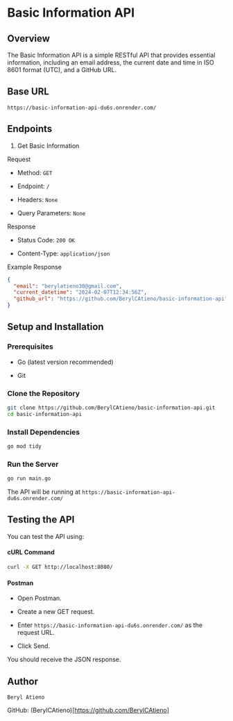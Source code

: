 # Basic Information API

## Overview

The Basic Information API is a simple RESTful API that provides essential information, including an email address, the current date and time in ISO 8601 format (UTC), and a GitHub URL.

## Base URL

```
https://basic-information-api-du6s.onrender.com/

```

## Endpoints

1. Get Basic Information

Request

- Method: `GET`

- Endpoint: `/`

- Headers: `None`

- Query Parameters: `None`

Response

- Status Code: `200 OK`

- Content-Type: `application/json`

Example Response

```json
{
  "email": "berylatieno30@gmail.com",
  "current_datetime": "2024-02-07T12:34:56Z",
  "github_url": "https://github.com/BerylCAtieno/basic-information-api"
}
```

## Setup and Installation

### Prerequisites

- Go (latest version recommended)

- Git

### Clone the Repository

```bash
git clone https://github.com/BerylCAtieno/basic-information-api.git
cd basic-information-api
```

### Install Dependencies

```bash
go mod tidy
```

### Run the Server

```bash
go run main.go
```

The API will be running at `https://basic-information-api-du6s.onrender.com/`

## Testing the API

You can test the API using:

#### cURL Command

```bash
curl -X GET http://localhost:8080/
```

#### Postman

- Open Postman.

- Create a new GET request.

- Enter `https://basic-information-api-du6s.onrender.com/` as the request URL.

- Click Send.

You should receive the JSON response.


## Author

`Beryl Atieno`

GitHub: (BerylCAtieno)[https://github.com/BerylCAtieno]

